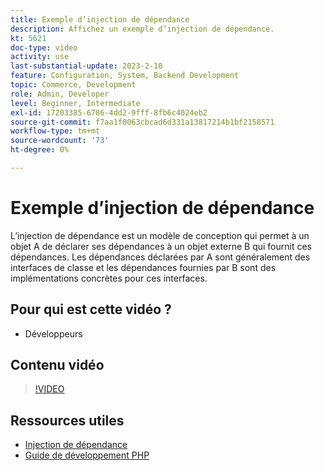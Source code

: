 ```yaml
---
title: Exemple d’injection de dépendance
description: Affichez un exemple d’injection de dépendance.
kt: 5621
doc-type: video
activity: use
last-substantial-update: 2023-2-10
feature: Configuration, System, Backend Development
topic: Commerce, Development
role: Admin, Developer
level: Beginner, Intermediate
exl-id: 17203385-6786-4dd2-9fff-8fb6c4024eb2
source-git-commit: f7aa1f0063cbcad6d331a13817214b1bf2158571
workflow-type: tm+mt
source-wordcount: '73'
ht-degree: 0%

---
```


# Exemple d’injection de dépendance

L’injection de dépendance est un modèle de conception qui permet à un objet A de déclarer ses dépendances à un objet externe B qui fournit ces dépendances. Les dépendances déclarées par A sont généralement des interfaces de classe et les dépendances fournies par B sont des implémentations concrètes pour ces interfaces.

## Pour qui est cette vidéo ?

- Développeurs

## Contenu vidéo

>[!VIDEO](https://video.tv.adobe.com/v/35799?quality=12&learn=on)

## Ressources utiles

- [Injection de dépendance](https://developer.adobe.com/commerce/php/development/components/dependency-injection/)
- [Guide de développement PHP](https://developer.adobe.com/commerce/php/development/)
